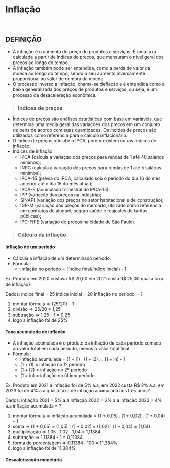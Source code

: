# Inflação

<br>

## DEFINIÇÃO
* A inflação é o aumento do preço de produtos e serviços. É uma taxa calculada a partir de índices de preços, que mensuram o nível geral dos preços ao longo do tempo.
* A inflação também pode ser entendida, como a perda de valor da moeda ao longo do tempo, sendo o seu aumento inversamente proporcional ao valor de compra da moeda.
* O processo inverso a inflação, chama-se deflação e é entendida como a baixa generalizada dos preços de produtos e serviços, ou seja, é um processo de desaceleração econômica.

> ### Índices de preços
* Índices de preços são análises estatísticas com base em variáveis, que determina uma média geral das variações dos preços em um conjunto de bens de acordo com suas quantidades. Os índides de preços são utilizados como referência para o cálculo inflacionário.
* O índice de preços oficial é o IPCA, porém existem outros índices de inflação.
* Índices de inflação:
  - IPCA (calcula a variação dos preços para rendas de 1 até 40 salários mínimos);
  - INPC (calcula a variação dos preços para rendas de 1 até 5 salários mínimos);
  - IPCA-15 (prévia do IPCA, calculado sob o período do dia 16 do mês anterior até o dia 15 do mês atual);
  - IPCA-E (acumulado trimestral do IPCA-15);
  - IPP (variação dos preços na indústria);
  - SINAPI (variação dos preços no setor habitacional e de construção);
  - IGP-M (variação dos preços do mercado, utilizado como referência em contratos de aluguel, seguro saúde e reajustes de tarifas públicas);
  - IPC-FIPE (variação de preços na cidade de São Paulo).

> ### Cálculo da inflação

#### Inflação de um período
* Cálcula a inflação de um determinado período.
* Fórmula:
  - Inflação no período = (índice final/índice inicial) - 1  

Ex: Produto em 2020 custava R$ 20,00 em 2021 custa R$ 25,00 qual a taxa de inflação?

Dados:
índice final = 25
índice inicial = 20
inflação no período = ?

1. montar fórmula => (25/20) - 1
2. divisão => 25/20 = 1,25
3. subtração => 1,25 - 1 = 0,25
4. logo a inflação foi de 25%

#### Taxa acumulada de inflação
* A inflação acumulada é o produto da inflação de cada período somado ao valor total em cada período, menos o valor total final.
* Fórmula:
  - inflação acumulada = (1 + i1) . (1 + i2) ... (1 + in) - 1
  - (1 + i1) = inflação no 1º período
  - (1 + i2) = inflação no 2º período
  - (1 + in) = inflação no último período

Ex: Produto em 2021 a inflação foi de 5% a.a, em 2022 custa R$ 2% a.a, em 2023 foi de 4% a.a qual a taxa de inflação acumulada nos três anos?

Dados:
inflação 2021 = 5% a.a
inflação 2022 = 2% a.a
inflação 2023 = 4% a.a
inflação acumulada = ?

1. montar fórmula => inflação acumulada = (1 + 0,05) . (1 + 0,02) . (1 + 0,04) - 1
2. soma => (1 + 0,05) = (1,05) | (1 + 0,02) = (1,02) | (1 + 0,04) = (1,04)
3. multiplicação => 1,05 . 1,02 . 1,04 = 1,11384
4. subtração => 1,11384 - 1 = 0,11384
5. forma de porcentagem => 0,11384 . 100 = 11,384%
6. logo a inflação foi de 11,384%

#### Desvalorização monetária